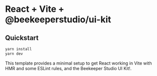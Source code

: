 # React + Vite + @beekeeperstudio/ui-kit

## Quickstart

```bash
yarn install
yarn dev
```

This template provides a minimal setup to get React working in Vite with HMR and some ESLint rules, and the Beekeeper Studio UI Kit!.

